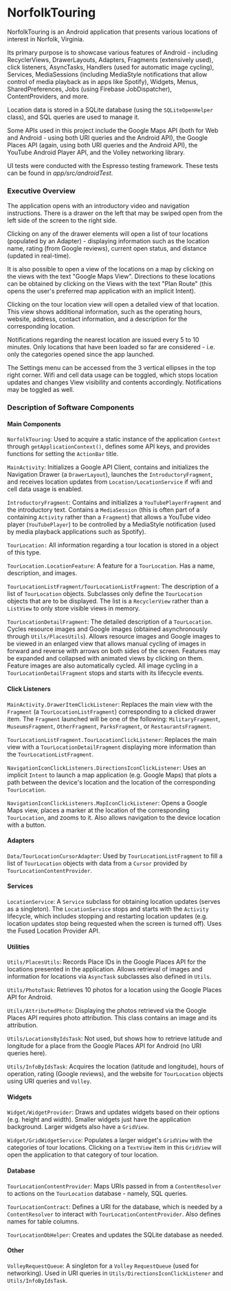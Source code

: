 # NorfolkTouring
NorfolkTouring is an Android application that presents various locations of 
interest in Norfolk, Virginia.

Its primary purpose is to showcase various features of Android - including RecyclerViews,
DrawerLayouts, Adapters, Fragments (extensively used), click listeners, AsyncTasks, 
Handlers (used for automatic image cycling), Services, MediaSessions 
(including MediaStyle notifications that allow control of media playback as in apps like Spotify), 
Widgets, Menus, SharedPreferences, Jobs (using Firebase JobDispatcher), 
ContentProviders, and more.

Location data is stored in a SQLite database (using the `SQLiteOpenHelper` class), 
and SQL queries are used to manage it. 

Some APIs used in this project include the Google Maps API 
(both for Web and Android - using both URI queries and the Android API),
the Google Places API (again, using both URI queries and the Android API),
the YouTube Android Player API, and the Volley networking library.

UI tests were conducted with the Espresso testing framework.
These tests can be found in *app/src/androidTest*.

<h3>Executive Overview</h3>

The application opens with an introductory video and navigation instructions.
There is a drawer on the left that may be swiped open from the left side of 
the screen to the right side.

Clicking on any of the drawer elements will open a list of tour locations 
(populated by an Adapter) - displaying information such as the location name, 
rating (from Google reviews), current open status, and distance (updated in real-time). 

It is also possible to open a view of the locations on a map by clicking on the views 
with the text "Google Maps View". Directions to these locations can be obtained 
by clicking on the Views with the text "Plan Route" 
(this opens the user's preferred map application with an implicit Intent).

Clicking on the tour location view will open a detailed view of that location.
This view shows additional information, such as the operating hours, website,
address, contact information, and a description for the corresponding location.

Notifications regarding the nearest location are issued every 5 to 10 minutes.
Only locations that have been loaded so far are considered - i.e. only the categories opened
since the app launched.

The Settings menu can be accessed from the 3 vertical ellipses in the top right corner.
Wifi and cell data usage can be toggled, which stops location updates and changes View 
visibility and contents accordingly. Notifications may be toggled as well.

<h3>Description of Software Components</h3>
<h4>Main Components</h4>

`NorfolkTouring`: Used to acquire a static instance of the application `Context` through 
`getApplicationContext()`, defines some API keys, and provides functions for 
setting the `ActionBar` title. 

`MainActivity`: Initializes a Google API Client, contains and initializes 
the Navigation Drawer (a `DrawerLayout`), launches the `IntroductoryFragment`, and
receives location updates from `Location/LocationService` if wifi and cell data usage is enabled.

`IntroductoryFragment`: Contains and initializes a `YouTubePlayerFragment` and the
introductory text. Contains a `MediaSession` (this is often part of a containing `Activity`
rather than a `Fragment`) that allows a YouTube video player (`YouTubePlayer`) to be controlled by 
a MediaStyle notification (used by media playback applications such as Spotify).

`TourLocation:` All information regarding a tour location is stored in a object of this type.

`TourLocation.LocationFeature`: A feature for a `TourLocation`. Has a name, description, and images.

`TourLocationListFragment/TourLocationListFragment`: The description of a list of
`TourLocation` objects. Subclasses only define the `TourLocation` objects that are to be displayed.
The list is a `RecyclerView` rather than a `ListView` to only store visible views in memory.

`TourLocationDetailFragment`: The detailed description of a `TourLocation`. Cycles resource images
and Google images (obtained asynchronously through `Utils/PlacesUtils`). Allows resource images
and Google images to be viewed in an enlarged view that allows manual cycling of images 
in forward and reverse with arrows on both sides of the screen. Features may be expanded and 
collapsed with animated views by clicking on them. Feature images are also automatically cycled. 
All image cycling in a `TourLocationDetailFragment` stops and starts with its lifecycle events. 

<h4>Click Listeners</h4>

`MainActivity.DrawerItemClickListener`: Replaces the main view with the `Fragment` (a `TourLocationListFragment`) 
corresponding to a clicked drawer item. The `Fragment` launched will be one of the following: 
`MilitaryFragment`, `MuseumsFragment`, `OtherFragment`, `ParksFragment`, or `RestaurantsFragment`.

`TourLocationListFragment.TourLocationClickListener`: Replaces the main view with a `TourLocationDetailFragment` displaying
more information than the `TourLocationListFragment`.

`NavigationIconClickListeners.DirectionsIconClickListener`: Uses an implicit `Intent` to launch a 
map application (e.g. Google Maps) that plots a path between 
the device's location and the location of the corresponding `TourLocation`.

`NavigationIconClickListeners.MapIconClickListener`: Opens a Google Maps view, places a marker 
at the location of the corresponding `TourLocation`, and zooms to it. 
Also allows navigation to the device location with a button.

<h4>Adapters</h4>

`Data/TourLocationCursorAdapter`: Used by `TourLocationListFragment` to fill a list of 
`TourLocation` objects with data from a `Cursor` provided by `TourLocationContentProvider`.

<h4>Services</h4>

`LocationService`: A `Service` subclass for obtaining location updates (serves as a singleton). 
The `LocationService` stops and starts with the `Activity` lifecycle, which includes stopping and 
restarting location updates (e.g. location updates stop being requested when the screen is 
turned off). Uses the Fused Location Provider API.

<h4>Utilities</h4>

`Utils/PlacesUtils`: Records Place IDs in the Google Places API for the locations presented 
in the application. Allows retrieval of images and information for locations via `AsyncTask` 
subclasses also defined in `Utils`.

`Utils/PhotoTask`: Retrieves 10 photos for a location using the Google Places API for Android.

`Utils/AttributedPhoto`: Displaying the photos retrieved via the Google Places API requires 
photo attribution. This class contains an image and its attribution.

`Utils/LocationsByIdsTask`: Not used, but shows how to retrieve latitude and longitude for a place
from the Google Places API for Android (no URI queries here).

`Utils/InfoByIdsTask`: Acquires the location (latitude and longitude), hours of operation, 
rating (Google reviews), and the website for `TourLocation` objects using URI queries and `Volley`.

<h4>Widgets</h4>

`Widget/WidgetProvider`: Draws and updates widgets based on their options (e.g. height and width).
Smaller widgets just have the application background. Larger widgets also have a `GridView`.

`Widget/GridWidgetService`: Populates a larger widget's `GridView` with the categories 
of tour locations. Clicking on a `TextView` item in this `GridView` will open the application
to that category of tour location.

<h4>Database</h4>

`TourLocationContentProvider`: Maps URIs passed in from a `ContentResolver` to actions
on the `TourLocation` database - namely, SQL queries.

`TourLocationContract`: Defines a URI for the database, which is needed by a `ContentResolver` 
to interact with `TourLocationContentProvider`. Also defines names for table columns.

`TourLocationDbHelper`: Creates and updates the SQLite database as needed.

<h4>Other</h4>

`VolleyRequestQueue`: A singleton for a `Volley` `RequestQueue` (used for networking). 
Used in URI queries in `Utils/DirectionsIconClickListener` and `Utils/InfoByIdsTask`. 
